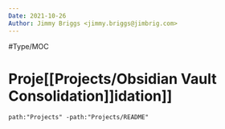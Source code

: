 ```yaml
---
Date: 2021-10-26
Author: Jimmy Briggs <jimmy.briggs@jimbrig.com>
---
```


#Type/MOC

# Proje[[Projects/Obsidian Vault Consolidation]]idation]]

```query
path:"Projects" -path:"Projects/README"
```
